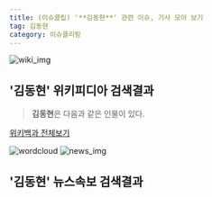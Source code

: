 ```yaml
---
title: (이슈클립) '**김동현**' 관련 이슈, 기사 모아 보기
tag: 김동현
category: 이슈클리핑
---
```

![wiki_img](https://user-images.githubusercontent.com/42597476/44503234-41136a80-a6d0-11e8-9071-6fc6418eafe4.png)
## **'**김동현**'** 위키피디아 검색결과
>**김동현**은 다음과 같은 인물이 있다.

<a href="https://ko.wikipedia.org/wiki/김동현" target="_blank">위키백과 전체보기</a>

![wordcloud](https://s3.ap-northeast-2.amazonaws.com/lyrics101-wordcloud/2018-09-14-1536919249.png)
![news_img](https://user-images.githubusercontent.com/42597476/44507050-1206f400-a6e4-11e8-8d98-7ffbfebb353f.png)
## **'**김동현**'** 뉴스속보 검색결과

